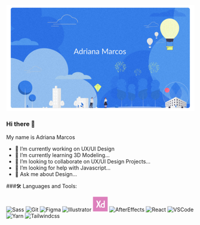 <img src="./Assets/BallonIllustrationai.png" alt="Alt text" title="Optional title">

### Hi there 👋

My name is Adriana Marcos

- 🔭 I’m currently working on UX/UI Design
- 🌱 I’m currently learning 3D Modeling...
- 👯 I’m looking to collaborate on UX/UI Design Projects...
- 🤔 I’m looking for help with Javascript...
- 💬 Ask me about Design...

###:hammer_and_wrench: Languages and Tools:
<div>
    <img src="https://github.com/Thomas-Boi/devicon/blob/master/icons/sass/sass-original.svg"
    height="40" alt="Sass"
    />
    <img src="https://github.com/Thomas-Boi/devicon/blob/master/icons/git/git-plain-wordmark.svg"
    height="40" alt="Git"
    />
    <img src="https://github.com/Thomas-Boi/devicon/blob/master/icons/figma/figma-original.svg"
    height="40" alt="Figma"
    />
    <img src="https://github.com/Thomas-Boi/devicon/blob/master/icons/illustrator/illustrator-plain.svg"
    height="40" alt="Illustrator"
    />
    <img src="https://github.com/Thomas-Boi/devicon/blob/master/icons/xd/xd-plain.svg"
    height="40" alt="AdobeXD"
    />
    <img src="https://github.com/Thomas-Boi/devicon/blob/master/icons/aftereffects/aftereffects-plain.svg"
    height="40" alt="AfterEffects"
    />
    <img src="https://github.com/Thomas-Boi/devicon/blob/master/icons/react/react-original-wordmark.svg"
    height="40" alt="React"
    />
    <img src="https://github.com/Thomas-Boi/devicon/blob/master/icons/vscode/vscode-original.svg"
    height="40" alt="VSCode"
    />
    <img src="https://github.com/Thomas-Boi/devicon/blob/master/icons/yarn/yarn-original-wordmark.svg"
    height="40" alt="Yarn"
    />  
    <img src="https://github.com/Thomas-Boi/devicon/blob/master/icons/tailwindcss/tailwindcss-original-wordmark.svg"
    height="40" alt="Tailwindcss"
    />  
</div>

<!--
**adria-marcos/adria-marcos** is a ✨ _special_ ✨ repository because its `README.md` (this file) appears on your GitHub profile.

Here are some ideas to get you started:

- 🔭 I’m currently working on ...
- 🌱 I’m currently learning ...
- 👯 I’m looking to collaborate on ...
- 🤔 I’m looking for help with ...
- 💬 Ask me about ...
- 📫 How to reach me: ...
- 😄 Pronouns: ...
- ⚡ Fun fact: ...
-->

